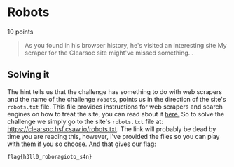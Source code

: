 # Robots  
10 points
>As you found in his browser history, he's visited an interesting site
>My scraper for the Clearsoc site might've missed something...

## Solving it

The hint tells us that the challenge has something to do with web scrapers and the name of the challenge `robots`,  points us in the direction of the site's `robots.txt` file. This file provides instructions for web scrapers and search engines on how to treat the site, you can read about it [here.](https://en.wikipedia.org/wiki/Robots_exclusion_standard)
So to solve the challenge we simply go to the site's `robots.txt` file at: https://clearsoc.hsf.csaw.io/robots.txt.
The link will probably be dead by time you are reading this, however, I've provided the files so you can play with them if you so choose.
And that gives our flag:
```
flag{h3ll0_roboragioto_s4n}
```
